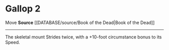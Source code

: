 ﻿---
actions: '[two-actions]'
id: '1170'
name: Gallop
rarity: Common
source: '[[DATABASE/source/Book of the Dead|Book of the Dead]]'
trait:
- '[[DATABASE/trait/Move|Move]]'
type: Action

---
# Gallop <span class="action-icon">2</span>

<span class="item-trait">Move</span>
**Source** [[DATABASE/source/Book of the Dead|Book of the Dead]]

---
The skeletal mount Strides twice, with a +10-foot circumstance bonus to its Speed.